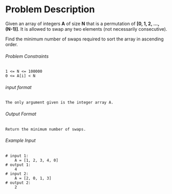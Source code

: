 # Problem Description

Given an array of integers **A** of size **N** that is a permutation of **[0, 1, 2, ..., (N-1)]**. It is allowed to swap any two elements (not necessarily consecutive).

Find the minimum number of swaps required to sort the array in ascending order.

###### Problem Constraints

```
1 <= N <= 100000
0 <= A[i] < N
```

###### input format

``` 
The only argument given is the integer array A.
```

###### Output Format

```
Return the minimum number of swaps.
```

###### Example Input

```
# input 1: 
    A = [1, 2, 3, 4, 0]
# output 1: 
    4
# input 2: 
    A = [2, 0, 1, 3]
# output 2: 
    2
```
